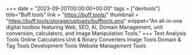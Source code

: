 +++
date = "2023-09-20T00:00:00+00:00"
tags = ["devtools"]
title="Buff.tools"
link = "https://buff.tools/"
thumbnail = "https://buff.tools/storage/uploads/bufftools.png"
snippet="An all-in-one digital toolbox featuring Web, SEO, AI, Domain Management, unit conversion, calculators, and Image Manipulation Tools."
+++
Text Analysis Tools
Online Calculators
Unit & Binary Converters
Image Tools
Domain & Tag Tools
Development Tools
Website Management Tools
